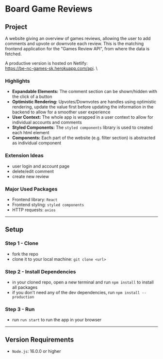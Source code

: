 # Board Game Reviews

## Project

A website giving an overview of games reviews, allowing the user to add comments and upvote or downvote each review.
This is the matching frontend application for the "Games Review API", from where the data is fetched.

A productive version is hosted on Netlify:\
https://be-nc-games-sk.herokuapp.com/api. \

### Highlights

- **Expandable Elements:** The comment section can be shown/hidden with the click of a button
- **Optimistic Rendering:** Upvotes/Downvotes are handles using optimistic rendering, update the value first before updating the information in the backend to allow for a smoother user experience
- **User Context:** The whole app is wrapped in a user context to allow for individual accounts and comments
- **Styled Components:** The `styled components` library is used to created each html element
- **Components:** Each part of the website (e.g. filter section) is abstracted as individual component

### Extension Ideas

- user login and account page
- delete/edit comment
- create new review

### Major Used Packages

- Frontend library: `React`
- Frontend styling: `styled components`
- HTTP requests: `axios`

---

## Setup

### Step 1 - Clone

- fork the repo
- clone it to your local machine: `git clone <url>`

### Step 2 - Install Dependencies

- in your cloned repo, open a new terminal and run `npm install` to install all packages
- if you don't need any of the dev dependencies, run `npm install --production`

### Step 3 - Run

- run `run start` to run the app in your browser

---

## Version Requirements

- `Node.js`: 16.0.0 or higher
